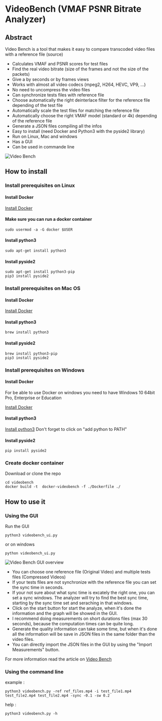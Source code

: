 
# VideoBench (VMAF PSNR Bitrate Analyzer)

## Abstract

Video Bench is a tool that makes it easy to compare transcoded video files with a reference file (source)

* Calculates VMAF and PSNR scores for test files
* Find the real video bitrate (size of the frames and not the size of the packets)
* Give a by seconds or by frames views
* Works with almost all video codecs (mpeg2, H264, HEVC, VP9, ...)
* No need to uncompress the video files
* Can synchronize tests files with reference file
* Choose automatically the right deinterlace filter for the reference file depending of the test file
* Automatically scale the test files for matching the reference file
* Automatically choose the right VMAF model (standard or 4k) depending of the reference file
* Generate a JSON files compiling all the infos
* Easy to install (need Docker and Python3 with the pyside2 library)
* Run on Linux, Mac and windows
* Has a GUI
* Can be used in commande line 


![Video Bench](https://user-images.githubusercontent.com/10562413/57775568-a0f9e780-771d-11e9-8b19-17a0a0b5cd25.png)


## How to install

### Install prerequisites on Linux

#### Install Docker

[Install Docker](https://docs.docker.com/)

#### Make sure you can run a docker container 

```
sudo usermod -a -G docker $USER
```

#### Install python3

```
sudo apt-get install python3
```

#### Install pyside2

```
sudo apt-get install python3-pip
pip3 install pyside2
```

### Install prerequisites on Mac OS 

#### Install Docker

[Install Docker](https://docs.docker.com/)

#### Install python3

```
brew install python3
```

#### Install pyside2

```
brew install python3-pip
pip3 install pyside2
```

### Install prerequisites on Windows 

#### Install Docker

For be able to use Docker on windows you need to have Windows 10 64bit Pro, Enterprise or Education

[Install Docker](https://docs.docker.com/)

#### Install python3

[Install python3](https://www.python.org/downloads/windows/)
Don't forget to click on "add python to PATH"

#### Install pyside2

```
pip install pyside2
```

### Create docker container

Download or clone the repo

```
cd videobench
docker build -t  docker-videobench -f ./Dockerfile ./
```

## How to use it

### Using the GUI 

Run the GUI
```
python3 videobench_ui.py
```
or on windows 

```
python videobench_ui.py
```

![Video Bench GUI overview](https://user-images.githubusercontent.com/10562413/57775395-35b01580-771d-11e9-910a-0eb53eea5959.png)

* You can choose one reference file (Original Video) and multiple tests files (Compressed Videos)
* If your tests files are not synchronize with the reference file you can set the sync time in seconds.
* If your not sure about what sync time is excately the right one, you can set a sync windows. The analyzer will try to find the best sync time, starting by the sync time set and seraching in that windows.
* Click on the start button for start the analyze, when it's done the information and the graph will be showed in the GUI.
* I recommend doing measurements on short durations files (max 30 seconds), because the computation times can be quite long.
* Generate the quality information can take some time, but when it's done all the information will be save in JSON files in the same folder than the video files.
* You can directly import the JSON files in the GUI by using the "Import Measurements" button.

For more information read the article on [Video Bench](https://medium.com/@jnoduq/video-bench-how-measure-your-video-quality-easily-85a0feb8f6e2)

### Using the command line

example :
```
python3 videobench.py -ref ref_files.mp4 -i test_file1.mp4 test_file2.mp4 test_file2.mp4 -sync -0.1 -sw 0.2 
```

help :
```
python3 videobench.py -h
```



















